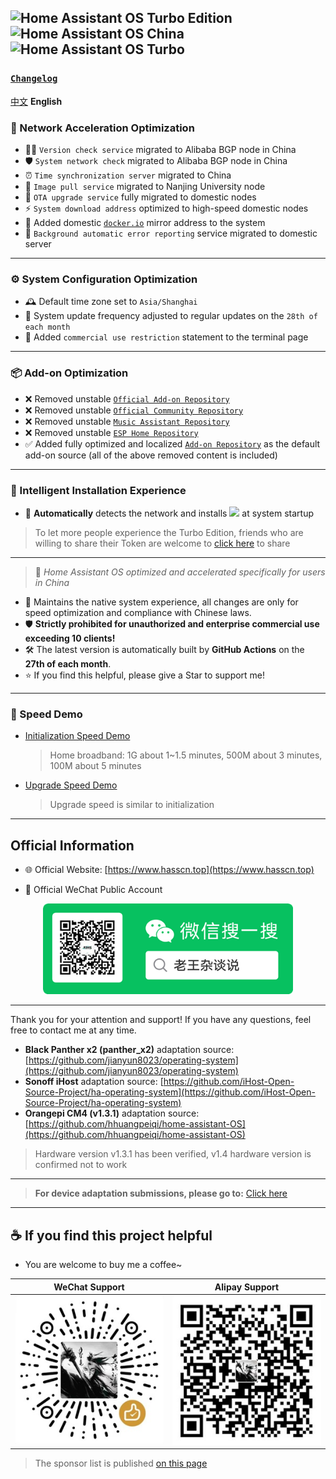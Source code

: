 ##  ![Home Assistant OS Turbo Edition](https://img.shields.io/badge/Home%20Assistant%20OS-%E6%9E%81%E9%80%9F%E7%89%88-41BDF5?style=for-the-badge&logo=home-assistant&logoColor=white) ![Home Assistant OS China](https://img.shields.io/badge/Home%20Assistant%20OS-China-41BDF5?style=for-the-badge&logo=home-assistant&logoColor=white) ![Home Assistant OS Turbo](https://img.shields.io/badge/Home%20Assistant%20OS-Turbo-41BDF5?style=for-the-badge&logo=home-assistant&logoColor=white)
### [`Changelog`](https://www.hasscn.top/Changelog.html)

[中文](README.md) **English**

### 🚀 Network Acceleration Optimization
- 🕵️‍♂️ `Version check service` migrated to Alibaba BGP node in China
- 🛡️ `System network check` migrated to Alibaba BGP node in China
- ⏰ `Time synchronization server` migrated to China
- 🏫 `Image pull service` migrated to Nanjing University node
- 🔄 `OTA upgrade service` fully migrated to domestic nodes
- ⚡ `System download address` optimized to high-speed domestic nodes
- 🐳 Added domestic [`docker.io`](https://github.com/dongyubin/DockerHub) mirror address to the system
- 📨 `Background automatic error reporting` service migrated to domestic server


---

### ⚙️ System Configuration Optimization
- 🕰️ Default time zone set to `Asia/Shanghai`
- 📅 System update frequency adjusted to regular updates on the `28th of each month`
- 📢 Added `commercial use restriction` statement to the terminal page

---

### 📦 Add-on Optimization
- ❌ Removed unstable [`Official Add-on Repository`](https://github.com/home-assistant/addons)
- ❌ Removed unstable [`Official Community Repository`](https://github.com/hassio-addons/repository)
- ❌ Removed unstable [`Music Assistant Repository`](https://github.com/music-assistant/home-assistant-addon)
- ❌ Removed unstable [`ESP Home Repository`](https://github.com/esphome/home-assistant-addon)
- ✅ Added fully optimized and localized [`Add-on Repository`](https://gitee.com/desmond_GT/hassio-addons/blob/main/README.md) as the default add-on source (all of the above removed content is included)

---

### 🤖 Intelligent Installation Experience
- 🚦 **Automatically** detects the network and installs ![](https://img.shields.io/badge/HACS-%E6%9E%81%E9%80%9F%E7%89%88-41BDF5?style=for-the-badge&logo=home-assistant&logoColor=white) at system startup
> To let more people experience the Turbo Edition, friends who are willing to share their Token are welcome to [click here](https://tokenhub.hacs.vip/) to share

---

> 🚀 *Home Assistant OS optimized and accelerated specifically for users in China*

- 🔧 Maintains the native system experience, all changes are only for speed optimization and compliance with Chinese laws.
- 🛡️ **Strictly prohibited for unauthorized and enterprise commercial use exceeding 10 clients!**
- 🛠️ The latest version is automatically built by **GitHub Actions** on the **27th of each month**.
- ⭐ If you find this helpful, please give a Star to support me!

---

### 🚦 Speed Demo

- [Initialization Speed Demo](https://www.bilibili.com/video/BV1tr7VzCE35/?share_source=copy_web&vd_source=9b5dc5e48277a13da484e0352d3707e9)  
  > Home broadband: 1G about 1~1.5 minutes, 500M about 3 minutes, 100M about 5 minutes

- [Upgrade Speed Demo](https://www.bilibili.com/video/BV1judBY2ES7?t=82.3)  
  > Upgrade speed is similar to initialization

---



##  Official Information

- 🌐 Official Website: [https://www.hasscn.top](https://www.hasscn.top)

- 📱 Official WeChat Public Account

<div align="center">
  <img src="./img/WeChat_QRCode.png" alt="Follow me" width="400"/>
</div>

---

Thank you for your attention and support! If you have any questions, feel free to contact me at any time.

- **Black Panther x2 (panther_x2)** adaptation source: [https://github.com/jianyun8023/operating-system](https://github.com/jianyun8023/operating-system)
- **Sonoff iHost** adaptation source: [https://github.com/iHost-Open-Source-Project/ha-operating-system](https://github.com/iHost-Open-Source-Project/ha-operating-system)
- **Orangepi CM4 (v1.3.1)** adaptation source: [https://github.com/hhuangpeiqi/home-assistant-OS](https://github.com/hhuangpeiqi/home-assistant-OS)
> Hardware version v1.3.1 has been verified, v1.4 hardware version is confirmed not to work
---

> **For device adaptation submissions, please go to:** [Click here](https://github.com/ha-china/HAOS-CN-DEV)

---



## ☕ If you find this project helpful

- You are welcome to buy me a coffee~


| WeChat Support | Alipay Support |
|----------|------------|
| ![WeChat](./img/WeChat_Pay.jpg) | ![Alipay](./img/Ali_Pay.jpg) |

> The sponsor list is published [on this page](https://www.hasscn.top/sponsor.html#-%E7%89%B9%E5%88%AB%E9%B8%A3%E8%B0%A2)